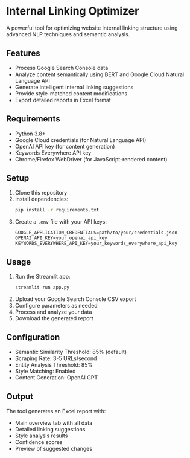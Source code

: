 # Internal Linking Optimizer

A powerful tool for optimizing website internal linking structure using advanced NLP techniques and semantic analysis.

## Features

- Process Google Search Console data
- Analyze content semantically using BERT and Google Cloud Natural Language API
- Generate intelligent internal linking suggestions
- Provide style-matched content modifications
- Export detailed reports in Excel format

## Requirements

- Python 3.8+
- Google Cloud credentials (for Natural Language API)
- OpenAI API key (for content generation)
- Keywords Everywhere API key
- Chrome/Firefox WebDriver (for JavaScript-rendered content)

## Setup

1. Clone this repository
2. Install dependencies:
   ```bash
   pip install -r requirements.txt
   ```
3. Create a `.env` file with your API keys:
   ```
   GOOGLE_APPLICATION_CREDENTIALS=path/to/your/credentials.json
   OPENAI_API_KEY=your_openai_api_key
   KEYWORDS_EVERYWHERE_API_KEY=your_keywords_everywhere_api_key
   ```

## Usage

1. Run the Streamlit app:
   ```bash
   streamlit run app.py
   ```
2. Upload your Google Search Console CSV export
3. Configure parameters as needed
4. Process and analyze your data
5. Download the generated report

## Configuration

- Semantic Similarity Threshold: 85% (default)
- Scraping Rate: 3-5 URLs/second
- Entity Analysis Threshold: 85%
- Style Matching: Enabled
- Content Generation: OpenAI GPT

## Output

The tool generates an Excel report with:
- Main overview tab with all data
- Detailed linking suggestions
- Style analysis results
- Confidence scores
- Preview of suggested changes
